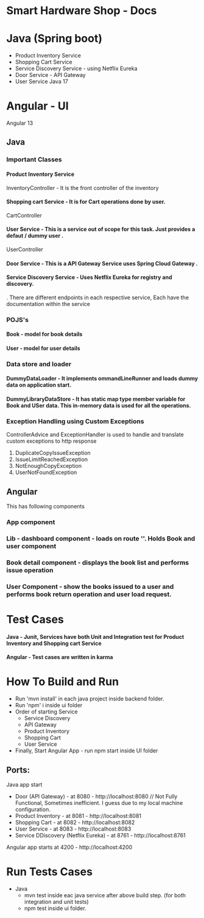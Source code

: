 # Smart Hardware Shop - Docs

# Java (Spring boot)
  - Product Inventory Service 
  - Shopping Cart Service
  - Service Discovery Service - using Netflix Eureka
  - Door Service - API Gateway
  - User Service
Java 17

# Angular - UI
Angular 13

## Java
### Important Classes
#### Product Inventory Service
InventoryController - It is the front controller of the inventory
#### Shopping cart Service - It is for Cart operations done by user.
CartController
#### User Service - This is a service out of scope for this task. Just provides a defaut / dummy user .
UserController
#### Door Service - This is a API Gateway Service uses Spring Cloud Gateway .
#### Service Discovery Service - Uses Netflix Eureka for registry and discovery.
 .
There are different endpoints in each respective service, Each have the documentation within the service

### POJS's
#### Book - model for book details
#### User - model for user details

### Data store and loader
#### DummyDataLoader - It implements ommandLineRunner and loads dummy data on application start.
#### DummyLibraryDataStore - It has static map type member variable for Book and USer data. This in-memory data is used for all the operations.

### Exception Handling using Custom Exceptions
ControllerAdvice and ExceptionHandler is used to handle and translate custom exceptions to http response
1. DuplicateCopyIssueException
2. IssueLimitReachedException
3. NotEnoughCopyException
4. UserNotFoundException

## Angular
This has following components
### App component
### Lib - dashboard component - loads on route ''.  Holds Book and user component
### Book detail component - displays the book list and performs issue operation
### User Component - show the books issued to a user and performs book return operation and user load request.

# Test Cases
#### Java - Junit, Services have both Unit and Integration test for Product Inventory and Shopping cart Service

#### Angular - Test cases are written in karma

# How To Build and Run
- Run 'mvn install' in each java project inside backend folder.
- Run 'npm' i inside ui folder
- Order of starting Service
  - Service Discovery
  - API Gateway
  - Product Inventory
  - Shopping Cart
  - User Service
- Finally, Start Angular App - run npm start inside UI folder

## Ports:
Java app start 
  - Door (API Gateway) - at 8080 - http://localhost:8080 // Not Fully Functional, Sometimes inefficient. I guess due to my local machine configuration.
  - Product Inventory - at 8081 - http://localhost:8081
  - Shopping Cart - at 8082 - http://localhost:8082
  - User Service - at 8083 - http://localhost:8083
  - Service DDiscovery (Netflix Eureka) - at 8761 - http://localhost:8761
  
Angular app starts at 4200 - http://localhost:4200

# Run Tests Cases
  - Java
    - mvn test inside eac java service after above build step. (for both integration and unit tests)
    - npm test inside ui folder.


